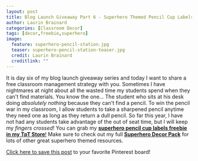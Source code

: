 ```yaml
---
layout: post
title: Blog Launch Giveaway Part 6 - Superhero Themed Pencil Cup Labels
author: Laurin Brainard
categories: [Classroom Decor]
tags: [decor,freebie,superhero]
image:
  feature: superhero-pencil-station.jpg
  teaser: superhero-pencil-station-teaser.jpg
  credit: Laurin Brainard
  creditlink: ""
---
```

 It is day six of my blog launch giveaway series and today I want to share a free classroom management strategy with you. Sometimes I have nightmares at night about all the wasted time my students spend when they can't find materials. You know the one... The student who sits at his desk doing *absolutely nothing* because they can't find a pencil. To win the pencil war in my classroom, I allow students to take a sharpened pencil anytime they need one as long as they return a dull pencil. So far this year, I have not had any students take advantage of the out of seat time, but I will keep my _fingers crossed_! You can grab my [**superhero pencil cup labels freebie in my TpT Store**!](https://www.teacherspayteachers.com/Product/Superhero-Themed-Pencil-Sharpened-and-Unsharpened-LabelsSigns-3237664) Make sure to check out my full [**Superhero Decor Pack**](http://bit.ly/2wZE79p) for lots of other great superhero themed resources.

 [Click here to save this post](https://pin.it/RxpXWup) to your favorite Pinterest board!